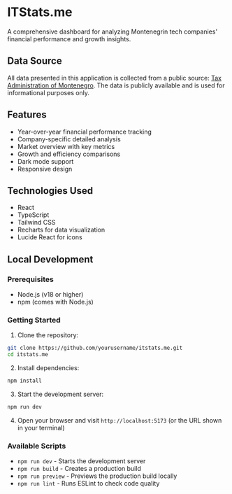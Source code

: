 # ITStats.me

A comprehensive dashboard for analyzing Montenegrin tech companies' financial performance and growth insights.

## Data Source

All data presented in this application is collected from a public source: [Tax Administration of Montenegro](https://eprijava.tax.gov.me/). The data is publicly available and is used for informational purposes only.

## Features

- Year-over-year financial performance tracking
- Company-specific detailed analysis
- Market overview with key metrics
- Growth and efficiency comparisons
- Dark mode support
- Responsive design

## Technologies Used

- React
- TypeScript
- Tailwind CSS
- Recharts for data visualization
- Lucide React for icons

## Local Development

### Prerequisites

- Node.js (v18 or higher)
- npm (comes with Node.js)

### Getting Started

1. Clone the repository:
```bash
git clone https://github.com/yourusername/itstats.me.git
cd itstats.me
```

2. Install dependencies:
```bash
npm install
```

3. Start the development server:
```bash
npm run dev
```

4. Open your browser and visit `http://localhost:5173` (or the URL shown in your terminal)

### Available Scripts

- `npm run dev` - Starts the development server
- `npm run build` - Creates a production build
- `npm run preview` - Previews the production build locally
- `npm run lint` - Runs ESLint to check code quality
